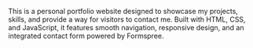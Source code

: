 This is a personal portfolio website designed to showcase my projects, skills, and provide a way for visitors to contact me. Built with HTML, CSS, and JavaScript, it features smooth navigation, responsive design, and an integrated contact form powered by Formspree.

